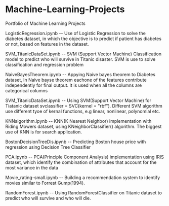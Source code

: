 # Machine-Learning-Projects
Portfolio of Machine Learning Projects 

LogisticRegression.ipynb -- Use of Logistic Regression to solve the diabetes dataset, in which the objective is to predict if patient has diabetes
                           or not, based on features in the dataset. 

SVM_TitanicDataSet.ipynb -- SVM (Support Vector Machine) Classification model to predict who will survive in Titanic disaster. SVM is use to solve classification and regression problem

NaiveBayesTheorem.ipynb -- Appying Naive bayes theorem to Diabetes dataset, In Naive bayse theorem eachone of the features contribute independently for final      output. It is used when all the columns are categorical columns 
                          
SVM_TitanicDataSet.ipynb -- Using SVM(Support Vector Machine) for Tiatanic dataset svclassifier = SVC(kernel = "rbf"). Different SVM algorithm use different tyoe of                            kernal functions, e.g linear, nonlinear, polynomial etc.   

KNNalgorithm.ipynb -- KNN(K Nearest Neighbor) implementation with Riding Mowers dataset, using KNeighborClassifier() algorithm. The biggest use of KNN is for search application. 

BostonDecisionTreeDis.ipynb -- Predicting Boston house price with regression using Decision Tree Classifier 

PCA.ipynb -- PCA(Principle Component Analysis) implementation using IRIS dataset, which identify the combination of attributes that account for the most variance in the data

Movie_rating-small.ipynb -- Building a recommendation system to identify movies similar to Forrest Gump(1994).

RandomForest.ipynb -- Using RandomForestClassifier on Titanic dataset to predict who will survive and who will die. 

